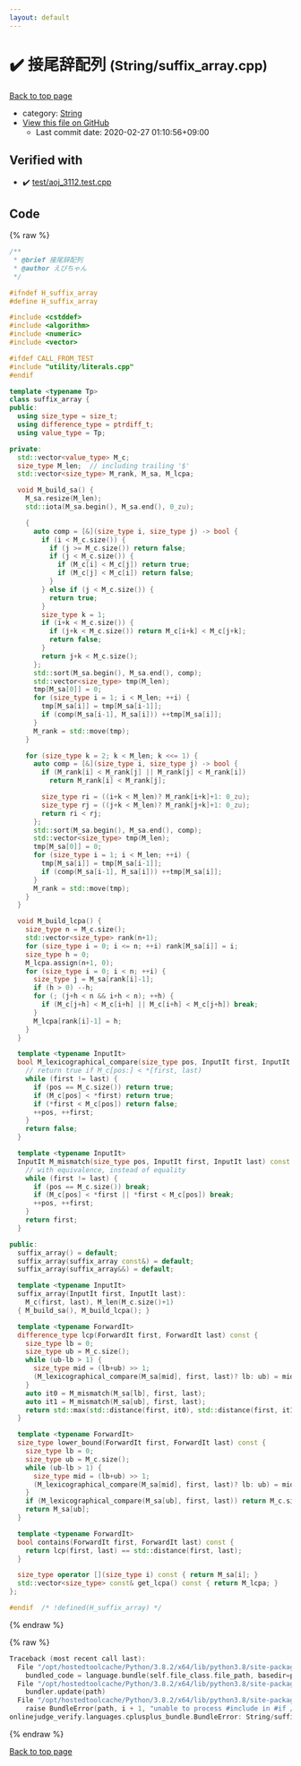 ```yaml
---
layout: default
---
```


<!-- mathjax config similar to math.stackexchange -->
<script type="text/javascript" async
  src="https://cdnjs.cloudflare.com/ajax/libs/mathjax/2.7.5/MathJax.js?config=TeX-MML-AM_CHTML">
</script>
<script type="text/x-mathjax-config">
  MathJax.Hub.Config({
    TeX: { equationNumbers: { autoNumber: "AMS" }},
    tex2jax: {
      inlineMath: [ ['$','$'] ],
      processEscapes: true
    },
    "HTML-CSS": { matchFontHeight: false },
    displayAlign: "left",
    displayIndent: "2em"
  });
</script>

<script type="text/javascript" src="https://cdnjs.cloudflare.com/ajax/libs/jquery/3.4.1/jquery.min.js"></script>
<script src="https://cdn.jsdelivr.net/npm/jquery-balloon-js@1.1.2/jquery.balloon.min.js" integrity="sha256-ZEYs9VrgAeNuPvs15E39OsyOJaIkXEEt10fzxJ20+2I=" crossorigin="anonymous"></script>
<script type="text/javascript" src="../../assets/js/copy-button.js"></script>
<link rel="stylesheet" href="../../assets/css/copy-button.css" />


# :heavy_check_mark: 接尾辞配列 <small>(String/suffix_array.cpp)</small>

<a href="../../index.html">Back to top page</a>

* category: <a href="../../index.html#27118326006d3829667a400ad23d5d98">String</a>
* <a href="{{ site.github.repository_url }}/blob/master/String/suffix_array.cpp">View this file on GitHub</a>
    - Last commit date: 2020-02-27 01:10:56+09:00




## Verified with

* :heavy_check_mark: <a href="../../verify/test/aoj_3112.test.cpp.html">test/aoj_3112.test.cpp</a>


## Code

<a id="unbundled"></a>
{% raw %}
```cpp
/**
 * @brief 接尾辞配列
 * @author えびちゃん
 */

#ifndef H_suffix_array
#define H_suffix_array

#include <cstddef>
#include <algorithm>
#include <numeric>
#include <vector>

#ifdef CALL_FROM_TEST
#include "utility/literals.cpp"
#endif

template <typename Tp>
class suffix_array {
public:
  using size_type = size_t;
  using difference_type = ptrdiff_t;
  using value_type = Tp;

private:
  std::vector<value_type> M_c;
  size_type M_len;  // including trailing '$'
  std::vector<size_type> M_rank, M_sa, M_lcpa;

  void M_build_sa() {
    M_sa.resize(M_len);
    std::iota(M_sa.begin(), M_sa.end(), 0_zu);

    {
      auto comp = [&](size_type i, size_type j) -> bool {
        if (i < M_c.size()) {
          if (j >= M_c.size()) return false;
          if (j < M_c.size()) {
            if (M_c[i] < M_c[j]) return true;
            if (M_c[j] < M_c[i]) return false;
          }
        } else if (j < M_c.size()) {
          return true;
        }
        size_type k = 1;
        if (i+k < M_c.size()) {
          if (j+k < M_c.size()) return M_c[i+k] < M_c[j+k];
          return false;
        }
        return j+k < M_c.size();
      };
      std::sort(M_sa.begin(), M_sa.end(), comp);
      std::vector<size_type> tmp(M_len);
      tmp[M_sa[0]] = 0;
      for (size_type i = 1; i < M_len; ++i) {
        tmp[M_sa[i]] = tmp[M_sa[i-1]];
        if (comp(M_sa[i-1], M_sa[i])) ++tmp[M_sa[i]];
      }
      M_rank = std::move(tmp);
    }

    for (size_type k = 2; k < M_len; k <<= 1) {
      auto comp = [&](size_type i, size_type j) -> bool {
        if (M_rank[i] < M_rank[j] || M_rank[j] < M_rank[i])
          return M_rank[i] < M_rank[j];

        size_type ri = ((i+k < M_len)? M_rank[i+k]+1: 0_zu);
        size_type rj = ((j+k < M_len)? M_rank[j+k]+1: 0_zu);
        return ri < rj;
      };
      std::sort(M_sa.begin(), M_sa.end(), comp);
      std::vector<size_type> tmp(M_len);
      tmp[M_sa[0]] = 0;
      for (size_type i = 1; i < M_len; ++i) {
        tmp[M_sa[i]] = tmp[M_sa[i-1]];
        if (comp(M_sa[i-1], M_sa[i])) ++tmp[M_sa[i]];
      }
      M_rank = std::move(tmp);
    }
  }

  void M_build_lcpa() {
    size_type n = M_c.size();
    std::vector<size_type> rank(n+1);
    for (size_type i = 0; i <= n; ++i) rank[M_sa[i]] = i;
    size_type h = 0;
    M_lcpa.assign(n+1, 0);
    for (size_type i = 0; i < n; ++i) {
      size_type j = M_sa[rank[i]-1];
      if (h > 0) --h;
      for (; (j+h < n && i+h < n); ++h) {
        if (M_c[j+h] < M_c[i+h] || M_c[i+h] < M_c[j+h]) break;
      }
      M_lcpa[rank[i]-1] = h;
    }
  }

  template <typename InputIt>
  bool M_lexicographical_compare(size_type pos, InputIt first, InputIt last) const {
    // return true if M_c[pos:] < *[first, last)
    while (first != last) {
      if (pos == M_c.size()) return true;
      if (M_c[pos] < *first) return true;
      if (*first < M_c[pos]) return false;
      ++pos, ++first;
    }
    return false;
  }

  template <typename InputIt>
  InputIt M_mismatch(size_type pos, InputIt first, InputIt last) const {
    // with equivalence, instead of equality
    while (first != last) {
      if (pos == M_c.size()) break;
      if (M_c[pos] < *first || *first < M_c[pos]) break;
      ++pos, ++first;
    }
    return first;
  }

public:
  suffix_array() = default;
  suffix_array(suffix_array const&) = default;
  suffix_array(suffix_array&&) = default;

  template <typename InputIt>
  suffix_array(InputIt first, InputIt last):
    M_c(first, last), M_len(M_c.size()+1)
  { M_build_sa(), M_build_lcpa(); }

  template <typename ForwardIt>
  difference_type lcp(ForwardIt first, ForwardIt last) const {
    size_type lb = 0;
    size_type ub = M_c.size();
    while (ub-lb > 1) {
      size_type mid = (lb+ub) >> 1;
      (M_lexicographical_compare(M_sa[mid], first, last)? lb: ub) = mid;
    }
    auto it0 = M_mismatch(M_sa[lb], first, last);
    auto it1 = M_mismatch(M_sa[ub], first, last);
    return std::max(std::distance(first, it0), std::distance(first, it1));
  }

  template <typename ForwardIt>
  size_type lower_bound(ForwardIt first, ForwardIt last) const {
    size_type lb = 0;
    size_type ub = M_c.size();
    while (ub-lb > 1) {
      size_type mid = (lb+ub) >> 1;
      (M_lexicographical_compare(M_sa[mid], first, last)? lb: ub) = mid;
    }
    if (M_lexicographical_compare(M_sa[ub], first, last)) return M_c.size();
    return M_sa[ub];
  }

  template <typename ForwardIt>
  bool contains(ForwardIt first, ForwardIt last) const {
    return lcp(first, last) == std::distance(first, last);
  }

  size_type operator [](size_type i) const { return M_sa[i]; }
  std::vector<size_type> const& get_lcpa() const { return M_lcpa; }
};

#endif  /* !defined(H_suffix_array) */

```
{% endraw %}

<a id="bundled"></a>
{% raw %}
```cpp
Traceback (most recent call last):
  File "/opt/hostedtoolcache/Python/3.8.2/x64/lib/python3.8/site-packages/onlinejudge_verify/docs.py", line 340, in write_contents
    bundled_code = language.bundle(self.file_class.file_path, basedir=pathlib.Path.cwd())
  File "/opt/hostedtoolcache/Python/3.8.2/x64/lib/python3.8/site-packages/onlinejudge_verify/languages/cplusplus.py", line 68, in bundle
    bundler.update(path)
  File "/opt/hostedtoolcache/Python/3.8.2/x64/lib/python3.8/site-packages/onlinejudge_verify/languages/cplusplus_bundle.py", line 281, in update
    raise BundleError(path, i + 1, "unable to process #include in #if / #ifdef / #ifndef other than include guards")
onlinejudge_verify.languages.cplusplus_bundle.BundleError: String/suffix_array.cpp: line 15: unable to process #include in #if / #ifdef / #ifndef other than include guards

```
{% endraw %}

<a href="../../index.html">Back to top page</a>


